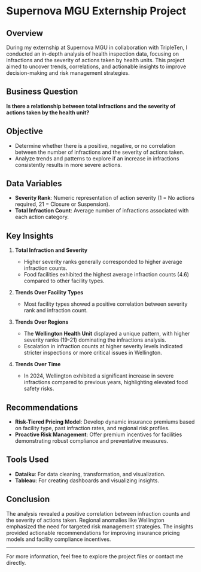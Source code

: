# Supernova MGU Externship Project

## Overview
During my externship at Supernova MGU in collaboration with TripleTen, I conducted an in-depth analysis of health inspection data, focusing on infractions and the severity of actions taken by health units. This project aimed to uncover trends, correlations, and actionable insights to improve decision-making and risk management strategies.

## Business Question
**Is there a relationship between total infractions and the severity of actions taken by the health unit?**

## Objective
- Determine whether there is a positive, negative, or no correlation between the number of infractions and the severity of actions taken.
- Analyze trends and patterns to explore if an increase in infractions consistently results in more severe actions.

## Data Variables
- **Severity Rank**: Numeric representation of action severity (1 = No actions required, 21 = Closure or Suspension).
- **Total Infraction Count**: Average number of infractions associated with each action category.

## Key Insights
1. **Total Infraction and Severity**
   - Higher severity ranks generally corresponded to higher average infraction counts.
   - Food facilities exhibited the highest average infraction counts (4.6) compared to other facility types.

2. **Trends Over Facility Types**
   - Most facility types showed a positive correlation between severity rank and infraction count.

3. **Trends Over Regions**
   - The **Wellington Health Unit** displayed a unique pattern, with higher severity ranks (19-21) dominating the infractions analysis.
   - Escalation in infraction counts at higher severity levels indicated stricter inspections or more critical issues in Wellington.

4. **Trends Over Time**
   - In 2024, Wellington exhibited a significant increase in severe infractions compared to previous years, highlighting elevated food safety risks.

## Recommendations
- **Risk-Tiered Pricing Model**: Develop dynamic insurance premiums based on facility type, past infraction rates, and regional risk profiles.
- **Proactive Risk Management**: Offer premium incentives for facilities demonstrating robust compliance and preventative measures.

## Tools Used
- **Dataiku**: For data cleaning, transformation, and visualization.
- **Tableau**: For creating dashboards and visualizing insights.

## Conclusion
The analysis revealed a positive correlation between infraction counts and the severity of actions taken. Regional anomalies like Wellington emphasized the need for targeted risk management strategies. The insights provided actionable recommendations for improving insurance pricing models and facility compliance incentives.

---

For more information, feel free to explore the project files or contact me directly.
